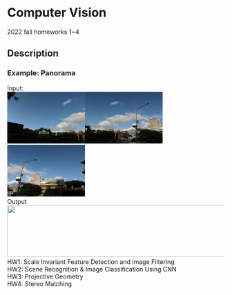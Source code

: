 # Computer Vision
2022 fall homeworks 1~4

## Description
### Example: Panorama
Input:  
<img src="./hw3/resource/frame1.jpg" width="180" height="120"/><img src="./hw3/resource/frame2.jpg" width="180" height="120"/><img src="./hw3/resource/frame3.jpg" width="180" height="120"/>  
Output
<img src="./hw3/src/output4.png" width="540" height="120"/>  
HW1: Scale Invariant Feature Detection and Image Filtering  
HW2: Scene Recognition & Image Classification Using CNN  
HW3: Projective Geometry  
HW4: Stereo Matching  

